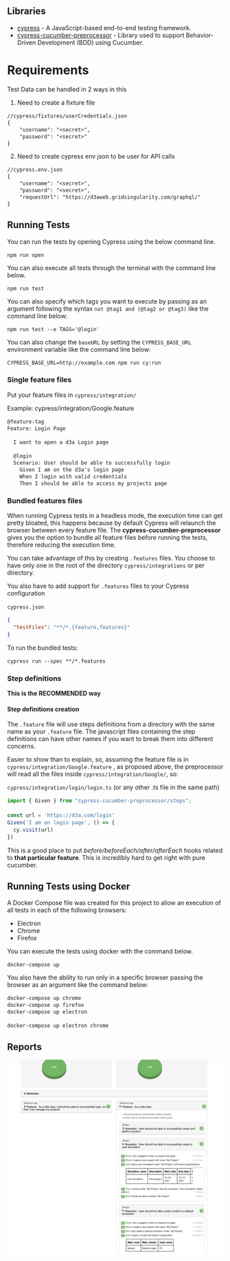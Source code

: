 ## Libraries

- [cypress](https://www.cypress.io/) - A JavaScript-based end-to-end testing framework.
- [cypress-cucumber-preprocessor](https://github.com/TheBrainFamily/cypress-cucumber-example) - Library used to support Behavior-Driven Development (BDD) using Cucumber.

# Requirements
Test Data can be handled in 2 ways in this
1. Need to create a fixture file 
```
//cypress/fixtures/userCredentials.json
{
    "username": "<secret>",
    "password": "<secret>"
}
```
2. Need to create cypress env json to be user for API calls
```
//cypress.env.json
{
    "username": "<secret>",
    "password": "<secret>",
    "requestUrl": "https://d3aweb.gridsingularity.com/graphql/"
}
```
## Running Tests

You can run the tests by opening Cypress using the below command line. 

```
npm run open
```

You can also execute all tests through the terminal with the command line below.
```
npm run test
```

You can also specify which tags you want to execute by passing as an argument following the syntax `not @tag1 and (@tag2 or @tag3)` like the command line below:
```
npm run test --e TAGS='@login'
```

You can also change the `baseURL` by setting the `CYPRESS_BASE_URL` environment variable like the command line below:
```
CYPRESS_BASE_URL=http://example.com npm run cy:run
```

### Single feature files

Put your feature files in `cypress/integration/`

Example: cypress/integration/Google.feature

```gherkin
@feature-tag
Feature: Login Page

  I want to open a d3a Login page
  
  @login
  Scenario: User should be able to successfully login
    Given I am on the d3a's login page
    When I login with valid credentials
    Then I should be able to access my projects page 
```

### Bundled features files

When running Cypress tests in a headless mode, the execution time can get pretty bloated, this happens because by default Cypress will relaunch the browser between every feature file.
The **cypress-cucumber-preprocessor** gives you the option to bundle all feature files before running the tests, therefore reducing the execution time.

You can take advantage of this by creating `.features` files. You choose to have only one in the root of the directory `cypress/integrations` or per directory.

You also have to add support for `.features` files to your Cypress configuration

`cypress.json`

```json
{
  "testFiles": "**/*.{feature,features}"
}
```

To run the bundled tests:

```shell
cypress run --spec **/*.features
```

### Step definitions

**This is the RECOMMENDED way**

#### Step definitions creation

The `.feature` file will use steps definitions from a directory with the same name as your `.feature` file. The javascript files containing the step definitions can have other names if you want to break them into different concerns.

Easier to show than to explain, so, assuming the feature file is in `cypress/integration/Google.feature` , as proposed above, the preprocessor will read all the files inside `cypress/integration/Google/`, so:

`cypress/integration/login/login.ts` (or any other .ts file in the same path)

```javascript
import { Given } from "cypress-cucumber-preprocessor/steps";

const url = 'https://d3a.com/login'
Given('I am on login page', () => {
  cy.visit(url)
})
```

This is a good place to put *before/beforeEach/after/afterEach* hooks related to **that particular feature**. This is incredibly hard to get right with pure cucumber.  

## Running Tests using Docker

A Docker Compose file was created for this project to allow an execution of all tests in each of the following browsers:
- Electron
- Chrome
- Firefox

You can execute the tests using docker with the command below. 
```
docker-compose up
```

You also have the ability to run only in a specific browser passing the browser as an argument like the command below:
```
docker-compose up chrome
docker-compose up firefox
docker-compose up electron

docker-compose up electron chrome
```
## Reports
![Alt text](./resources/reportSnap.png?raw=true "Cucumber reports")
